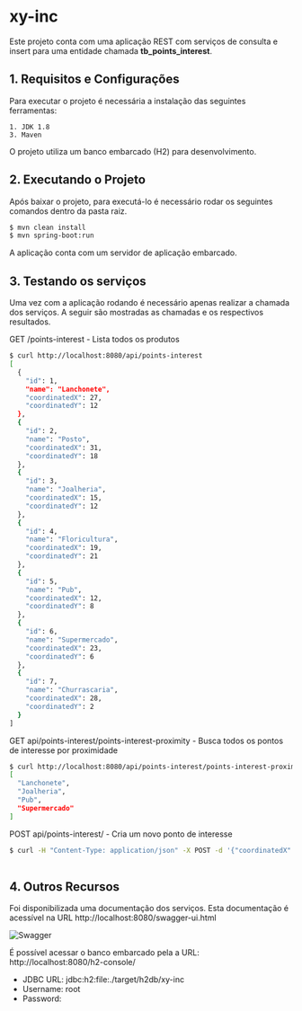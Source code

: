 # xy-inc

Este projeto conta com uma aplicação REST com serviços de consulta e insert para uma entidade chamada **tb_points_interest**.

## 1. Requisitos e Configurações

Para executar o projeto é necessária a instalação das seguintes ferramentas:

    1. JDK 1.8
    3. Maven
    
O projeto utiliza um banco embarcado (H2) para desenvolvimento.
 
## 2. Executando o Projeto
 
Após baixar o projeto, para executá-lo é necessário rodar os seguintes comandos dentro da pasta raiz.

```sh
$ mvn clean install
$ mvn spring-boot:run
```

A aplicação conta com um servidor de aplicação embarcado.

## 3. Testando os serviços

Uma vez com a aplicação rodando é necessário apenas realizar a chamada dos serviços. A seguir são mostradas as chamadas e os respectivos resultados.

GET /points-interest - Lista todos os produtos

```sh
$ curl http://localhost:8080/api/points-interest
[
  {
    "id": 1,
    "name": "Lanchonete",
    "coordinatedX": 27,
    "coordinatedY": 12
  },
  {
    "id": 2,
    "name": "Posto",
    "coordinatedX": 31,
    "coordinatedY": 18
  },
  {
    "id": 3,
    "name": "Joalheria",
    "coordinatedX": 15,
    "coordinatedY": 12
  },
  {
    "id": 4,
    "name": "Floricultura",
    "coordinatedX": 19,
    "coordinatedY": 21
  },
  {
    "id": 5,
    "name": "Pub",
    "coordinatedX": 12,
    "coordinatedY": 8
  },
  {
    "id": 6,
    "name": "Supermercado",
    "coordinatedX": 23,
    "coordinatedY": 6
  },
  {
    "id": 7,
    "name": "Churrascaria",
    "coordinatedX": 28,
    "coordinatedY": 2
  }
]
```

GET api/points-interest/points-interest-proximity - Busca todos os pontos de interesse por proximidade

```sh
$ curl http://localhost:8080/api/points-interest/points-interest-proximity?coordinateReferenceX=20&coordinateReferenceY=10&distance=10
[
  "Lanchonete",
  "Joalheria",
  "Pub",
  "Supermercado"
]
```

POST api/points-interest/ - Cria um novo ponto de interesse

```sh
$ curl -H "Content-Type: application/json" -X POST -d '{"coordinatedX": 0, "coordinatedY": 0,"id": 0,"name": "string"}' http://localhost:8080/api/points-interest
  
```

## 4. Outros Recursos

Foi disponibilizada uma documentação dos serviços. Esta documentação é acessível na URL http://localhost:8080/swagger-ui.html

![Swagger](https://github.com/fontourajunior/xy-inc/readme_img/doc.png)

É possível acessar o banco embarcado pela a URL: http://localhost:8080/h2-console/

* JDBC URL: jdbc:h2:file:./target/h2db/xy-inc
* Username: root
* Password: 
